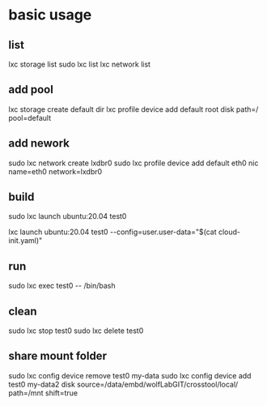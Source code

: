 # basic usage

## list
lxc storage list
sudo lxc list
lxc network list

## add pool
lxc storage create default dir
lxc profile device add default root disk path=/ pool=default

## add nework
sudo lxc network create lxdbr0
sudo lxc profile device add default eth0 nic name=eth0 network=lxdbr0

## build
sudo lxc launch ubuntu:20.04 test0

lxc launch ubuntu:20.04 test0 --config=user.user-data="$(cat cloud-init.yaml)"

## run
sudo lxc exec test0 -- /bin/bash

## clean
sudo lxc stop test0
sudo lxc delete test0

## share mount folder
sudo lxc config device remove test0 my-data
sudo lxc config device add test0 my-data2 disk source=/data/embd/wolfLabGIT/crosstool/local/ path=/mnt shift=true

